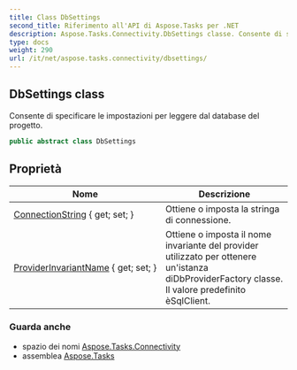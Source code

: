 ```yaml
---
title: Class DbSettings
second_title: Riferimento all'API di Aspose.Tasks per .NET
description: Aspose.Tasks.Connectivity.DbSettings classe. Consente di specificare le impostazioni per leggere dal database del progetto.
type: docs
weight: 290
url: /it/net/aspose.tasks.connectivity/dbsettings/
---
```

## DbSettings class

Consente di specificare le impostazioni per leggere dal database del progetto.

```csharp
public abstract class DbSettings
```

## Proprietà

| Nome | Descrizione |
| --- | --- |
| [ConnectionString](../../aspose.tasks.connectivity/dbsettings/connectionstring/) { get; set; } | Ottiene o imposta la stringa di connessione. |
| [ProviderInvariantName](../../aspose.tasks.connectivity/dbsettings/providerinvariantname/) { get; set; } | Ottiene o imposta il nome invariante del provider utilizzato per ottenere un'istanza diDbProviderFactory classe.  Il valore predefinito èSqlClient. |

### Guarda anche

* spazio dei nomi [Aspose.Tasks.Connectivity](../../aspose.tasks.connectivity/)
* assemblea [Aspose.Tasks](../../)


